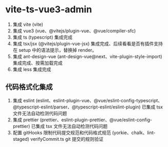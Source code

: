 # vite-ts-vue3-admin

1. 集成 vite (vite)
2. 集成 vue3 (vue、@vitejs/plugin-vue、@vue/compiler-sfc)
3. 集成 ts (typescript) 集成完成
4. 集成 tsx/jsx (@vitejs/plugin-vue-jsx) 集成完成、后续看看是否有插件支持在 setup 中的语法提示，替换掉 render。
5. 集成 ant-design-vue (ant-design-vue@next、vite-plugin-style-import) 集成完成、按需加载完成
6. 集成 less 集成完成

## 代码格式化集成

1. 集成 eslint (eslint、eslint-plugin-vue、@vue/eslint-config-typescript、@typescript-eslint/parser、@typescript-eslint/eslint-plugin) 已集成 tsx 文件无法自动检测代码问题
2. 集成 prettier (prettier、eslint-plugin-prettier、@vue/eslint-config-prettier) 已集成 tsx 文件无法自动检测代码问题
3. 配置 gitHooks 限制代码提交规范和代码格式规范 (yorkie、chalk、lint-staged) verifyCommit.ts git 提交的规则验证
